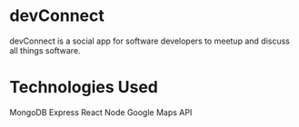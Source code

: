 # devConnect

devConnect is a social app for software developers to meetup and discuss all things software.

# Technologies Used
MongoDB
Express
React
Node
Google Maps API
